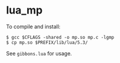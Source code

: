 # lua_mp

To compile and install:

    $ gcc $CFLAGS -shared -o mp.so mp.c -lgmp
    $ cp mp.so $PREFIX/lib/lua/5.3/

See `gibbons.lua` for usage. 
